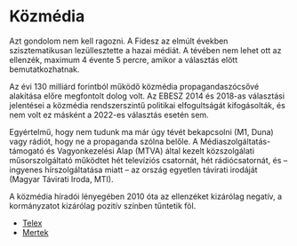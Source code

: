 # Közmédia

Azt gondolom nem kell ragozni. A Fidesz az elmúlt években szisztematikusan lezüllesztette a hazai médiát. A tévében 
nem lehet ott az ellenzék, maximum 4 évente 5 percre, amikor a választás elött bemutatkozhatnak. 

Az évi 130 milliárd forintból működő közmédia propagandaszócsővé alakítása előre megfontolt dolog volt. Az EBESZ 
2014 és 2018-as választási jelentései a közmédia rendszerszintű politikai elfogultságát kifogásolták, és nem volt 
ez másként a 2022-es választás esetén sem.


Egyértelmű, hogy nem tudunk ma már úgy tévét bekapcsolni (M1, Duna) vagy rádiót, hogy ne a propaganda szólna belőle. 
A Médiaszolgáltatás-támogató és Vagyonkezelési Alap (MTVA) által kezelt közszolgálati műsorszolgáltató működtet 
hét televíziós csatornát, hét rádiócsatornát, és – ingyenes hírszolgáltatása miatt – az ország egyetlen
távirati irodáját (Magyar Távirati Iroda, MTI). 

A közmédia híradói lényegében 2010 óta az ellenzéket kizárólag negatív, a kormányzatot kizárólag pozitív színben tűntetik föl.

* [Telex](https://telex.hu/belfold/2020/11/12/kozmedia-kiszivargo-hangfelvetel-ellenzeki-osszefogas-bende-balazs)
* [Mertek](https://mertek.eu/2021/12/10/mediatajkep-egy-hosszu-vihar-utan-mediapolitika-2010-utan-mertek-fuzetek-24/)